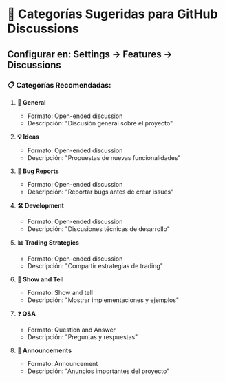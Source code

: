 # 💬 Categorías Sugeridas para GitHub Discussions

## Configurar en: Settings → Features → Discussions

### **📋 Categorías Recomendadas:**

1. **🚀 General** 
   - Formato: Open-ended discussion
   - Descripción: "Discusión general sobre el proyecto"

2. **💡 Ideas** 
   - Formato: Open-ended discussion  
   - Descripción: "Propuestas de nuevas funcionalidades"

3. **🐛 Bug Reports** 
   - Formato: Open-ended discussion
   - Descripción: "Reportar bugs antes de crear issues"

4. **🛠️ Development** 
   - Formato: Open-ended discussion
   - Descripción: "Discusiones técnicas de desarrollo"

5. **📊 Trading Strategies** 
   - Formato: Open-ended discussion
   - Descripción: "Compartir estrategias de trading"

6. **🤝 Show and Tell** 
   - Formato: Show and tell
   - Descripción: "Mostrar implementaciones y ejemplos"

7. **❓ Q&A** 
   - Formato: Question and Answer
   - Descripción: "Preguntas y respuestas"

8. **📢 Announcements** 
   - Formato: Announcement
   - Descripción: "Anuncios importantes del proyecto"
